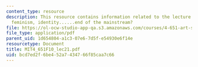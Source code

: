 ```yaml
---
content_type: resource
description: This resource contains information related to the lecture - process,
  feminism, identity......end of the mainstream?
file: https://ol-ocw-studio-app-qa.s3.amazonaws.com/courses/4-651-art-since-1940-fall-2010/bcd7ed2f6be452a7434766f85caa7c66_MIT4_651F10_lec21.pdf
file_type: application/pdf
parent_uid: 1d654804-a1c3-07e6-7d5f-e54930e6f14e
resourcetype: Document
title: MIT4_651F10_lec21.pdf
uid: bcd7ed2f-6be4-52a7-4347-66f85caa7c66
---
```

